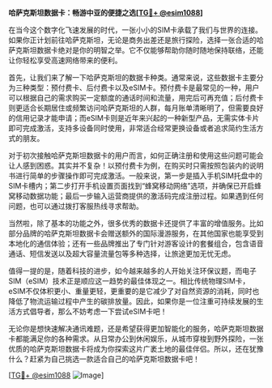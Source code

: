 **哈萨克斯坦数据卡：畅游中亚的便捷之选[[TG💪+ @esim1088](https://t.me/s/esim1088)]**

在当今这个数字化飞速发展的时代，一张小小的SIM卡承载了我们与世界的连接。如果你正计划前往哈萨克斯坦，无论是商务出差还是旅行探险，选择一张合适的哈萨克斯坦数据卡绝对是你的明智之举。它不仅能够帮助你随时随地保持联络，还能让你轻松享受高速网络带来的便利。

首先，让我们来了解一下哈萨克斯坦的数据卡种类。通常来说，这些数据卡主要分为三种类型：预付费卡、后付费卡以及eSIM卡。预付费卡是最常见的一种，用户可以根据自己的需求购买一定额度的通话时间和流量，用完后可再充值；后付费卡则更适合长期居住或频繁访问哈萨克斯坦的人群，每月账单清晰明了，但需要良好的信用记录才能申请；而eSIM卡则是近年来兴起的一种新型产品，无需实体卡片即可完成激活，支持多设备同时使用，非常适合经常更换设备或者追求简约生活方式的朋友。

对于初次接触哈萨克斯坦数据卡的用户而言，如何正确注册和使用这些问题可能会让人感到困惑。其实并不复杂！以预付费卡为例，在购买时只需按照包装内的说明书进行简单的步骤操作即可完成激活。一般来说，第一步是插入手机SIM托盘中的SIM卡槽内；第二步打开手机设置页面找到“蜂窝移动网络”选项，并确保已开启蜂窝移动数据功能；最后一步输入运营商提供的激活码完成注册过程。如果遇到任何问题，也可以通过拨打客服热线寻求帮助。

当然啦，除了基本的功能之外，很多优秀的数据卡还提供了丰富的增值服务。比如部分品牌的哈萨克斯坦数据卡会赠送额外的国际漫游服务，在其他国家也能享受到本地化的通信体验；还有一些品牌推出了专门针对游客设计的套餐组合，包含语音通话、短信发送以及超大容量流量包等多种选择，让旅途更加无忧无虑。

值得一提的是，随着科技的进步，如今越来越多的人开始关注环保议题，而电子SIM（eSIM）技术正是顺应这一趋势的最佳体现之一。相比传统物理SIM卡，eSIM不仅体积更小、重量更轻，更重要的是它减少了对自然资源的消耗，同时也降低了物流运输过程中产生的碳排放量。因此，如果你是一位注重可持续发展的生活方式倡导者，那么不妨考虑一下尝试eSIM卡吧！

无论你是想快速解决通讯难题，还是希望获得更加智能化的服务，哈萨克斯坦数据卡都能满足你的各种需求。从日常办公到休闲娱乐，从城市穿梭到野外探险，一张优质的哈萨克斯坦数据卡将成为你探索这片广袤土地的最佳伴侣。所以，还在犹豫什么？赶紧为自己挑选一款适合自己的哈萨克斯坦数据卡吧！

[[TG💪+ @esim1088](https://t.me/s/esim1088) ![Image](https://i.postimg.cc/4NQfJmqS/Snipaste-2025-05-13-00-14-12.png)]